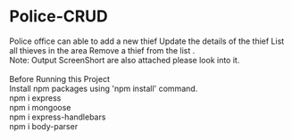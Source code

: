 # Police-CRUD
Police office can able to add a new thief Update the details of the thief List all thieves in the area  Remove a thief from the list .
</br>
Note: Output ScreenShort are also attached please look into it.
</br></br>
Before Running this Project</br>
Install npm packages using 'npm install' command.</br>
npm i express</br>
npm i mongoose</br>
npm i express-handlebars</br>
npm i body-parser
